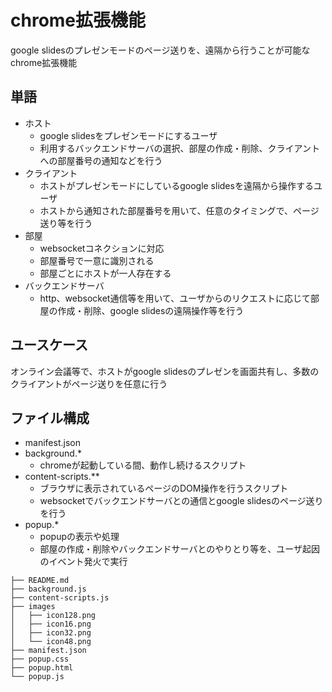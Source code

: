 # chrome拡張機能

google slidesのプレゼンモードのページ送りを、遠隔から行うことが可能なchrome拡張機能


## 単語

* ホスト
    * google slidesをプレゼンモードにするユーザ
    * 利用するバックエンドサーバの選択、部屋の作成・削除、クライアントへの部屋番号の通知などを行う
* クライアント
    * ホストがプレゼンモードにしているgoogle slidesを遠隔から操作するユーザ
    * ホストから通知された部屋番号を用いて、任意のタイミングで、ページ送り等を行う
* 部屋
    * websocketコネクションに対応
    * 部屋番号で一意に識別される
    * 部屋ごとにホストが一人存在する
* バックエンドサーバ
    * http、websocket通信等を用いて、ユーザからのリクエストに応じて部屋の作成・削除、google slidesの遠隔操作等を行う

## ユースケース

オンライン会議等で、ホストがgoogle slidesのプレゼンを画面共有し、多数のクライアントがページ送りを任意に行う

## ファイル構成

* manifest.json
* background.*
    * chromeが起動している間、動作し続けるスクリプト
* content-scripts.**
    * ブラウザに表示されているページのDOM操作を行うスクリプト
    * websocketでバックエンドサーバとの通信とgoogle slidesのページ送りを行う
* popup.*
    * popupの表示や処理
    * 部屋の作成・削除やバックエンドサーバとのやりとり等を、ユーザ起因のイベント発火で実行


```
├── README.md
├── background.js
├── content-scripts.js
├── images
│   ├── icon128.png
│   ├── icon16.png
│   ├── icon32.png
│   └── icon48.png
├── manifest.json
├── popup.css
├── popup.html
└── popup.js
```

